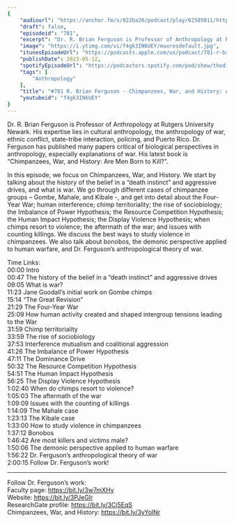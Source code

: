 ```yaml
---
{
	"audiourl": "https://anchor.fm/s/822ba20/podcast/play/62505011/https%3A%2F%2Fd3ctxlq1ktw2nl.cloudfront.net%2Fstaging%2F2022-11-21%2F304217285-44100-2-f4fb47a096743.m4a",
	"draft": false,
	"episodeid": "781",
	"excerpt": "Dr. R. Brian Ferguson is Professor of Anthropology at Rutgers University Newark. His expertise lies in cultural anthropology, the anthropology of war, ethnic conflict, state-tribe interaction, policing, and Puerto Rico. Dr. Ferguson has published many papers critical of biological perspectives in anthropology, especially explanations of war. His latest book is “Chimpanzees, War, and History: Are Men Born to Kill?”.",
	"image": "https://i.ytimg.com/vi/f4gk3IN6UEY/maxresdefault.jpg",
	"itunesEpisodeUrl": "https://podcasts.apple.com/us/podcast/781-r-brian-ferguson-chimpanzees-war-and-history-are/id1451347236?i=1000612818945&uo=4",
	"publishDate": 2023-05-12,
	"spotifyEpisodeUrl": "https://podcasters.spotify.com/pod/show/thedissenter/episodes/781-R--Brian-Ferguson---Chimpanzees--War--and-History-Are-Men-Born-to-Kill-e1si0jj",
	"tags": [
		"Anthropology"
	],
	"title": "#781 R. Brian Ferguson - Chimpanzees, War, and History: Are Men Born to Kill?",
	"youtubeid": "f4gk3IN6UEY"
}
---
```

Dr. R. Brian Ferguson is Professor of Anthropology at Rutgers University Newark. His expertise lies in cultural anthropology, the anthropology of war, ethnic conflict, state-tribe interaction, policing, and Puerto Rico. Dr. Ferguson has published many papers critical of biological perspectives in anthropology, especially explanations of war. His latest book is “Chimpanzees, War, and History: Are Men Born to Kill?”.

In this episode, we focus on Chimpanzees, War, and History. We start by talking about the history of the belief in a “death instinct” and aggressive drives, and what is war. We go through different cases of chimpanzee groups – Gombe, Mahale, and Kibale -, and get into detail about the Four-Year War; human interference; chimp territoriality; the rise of sociobiology; the Imbalance of Power Hypothesis; the Resource Competition Hypothesis; the Human Impact Hypothesis; the Display Violence Hypothesis; when chimps resort to violence; the aftermath of the war; and issues with counting killings. We discuss the best ways to study violence in chimpanzees. We also talk about bonobos, the demonic perspective applied to human warfare, and Dr. Ferguson’s anthropological theory of war.

Time Links:  
<time>00:00</time> Intro  
<time>00:47</time> The history of the belief in a “death instinct” and aggressive drives  
<time>09:05</time> What is war?  
<time>11:23</time> Jane Goodall’s initial work on Gombe chimps  
<time>15:14</time> “The Great Revision”  
<time>21:29</time> The Four-Year War  
<time>25:09</time> How human activity created and shaped intergroup tensions leading to the War  
<time>31:59</time> Chimp territoriality  
<time>33:59</time> The rise of sociobiology  
<time>37:53</time> Interference mutualism and coalitional aggression  
<time>41:26</time> The Imbalance of Power Hypothesis  
<time>47:11</time> The Dominance Drive  
<time>50:32</time> The Resource Competition Hypothesis  
<time>54:51</time> The Human Impact Hypothesis  
<time>56:25</time> The Display Violence Hypothesis  
<time>1:02:40</time> When do chimps resort to violence?  
<time>1:05:03</time> The aftermath of the war  
<time>1:09:09</time> Issues with the counting of killings  
<time>1:14:09</time> The Mahale case  
<time>1:23:13</time> The Kibale case  
<time>1:33:00</time> How to study violence in chimpanzees  
<time>1:37:12</time> Bonobos  
<time>1:46:42</time> Are most killers and victims male?  
<time>1:50:06</time> The demonic perspective applied to human warfare  
<time>1:56:22</time> Dr. Ferguson’s anthropological theory of war  
<time>2:00:15</time> Follow Dr. Ferguson’s work!

---

Follow Dr. Ferguson’s work:  
Faculty page: https://bit.ly/3w7mXHy  
Website: https://bit.ly/3PJeGlr  
ResearchGate profile: https://bit.ly/3Ci5EqS  
Chimpanzees, War, and History: https://bit.ly/3yYolNr
